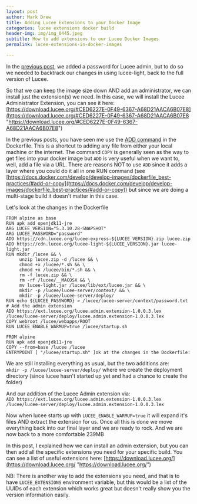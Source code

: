 ```yaml
---
layout: post
author: Mark Drew
title: Adding Lucee Extensions to your Docker Image
categories: lucee extensions docker build
header-img: img/img_0445.jpeg
subtitle: How to add extensions to our Lucee Docker Images
permalink: lucee-extensions-in-docker-images

---
```

In the [previous post](https://markdrew.io/password-for-lucee-docker), we added a password for Lucee admin, but to do so we needed to backtrack our changes in using lucee-light, back to the full version of Lucee.

So that we can keep the image size down AND add an administrator, we can install just the extension(s) we need. In this case, we will install the Lucee Administrator Extension, you can see it here: [https://download.lucee.org/#CED6227E-0F49-6367-A68D21AACA6B07E8](https://download.lucee.org/#CED6227E-0F49-6367-A68D21AACA6B07E8 "https://download.lucee.org/#CED6227E-0F49-6367-A68D21AACA6B07E8")

In the previous posts, you have seen me use the [ADD command](https://docs.docker.com/engine/reference/builder/#add) in the Dockerfile. This is a  shortcut to adding any file from either your local machine or the internet. The command `COPY` is generally seen as the way to get files into your docker image but `ADD` is very useful when we want to, well, add a file via a URL. There are reasons NOT to use `ADD` since it adds a layer where you could do it all in one RUN command (see [https://docs.docker.com/develop/develop-images/dockerfile_best-practices/#add-or-copy](https://docs.docker.com/develop/develop-images/dockerfile_best-practices/#add-or-copy)) but since we are doing a multi-stage build it doesn't matter in this case.

Let's look at the changes in the Dockerfile

    FROM alpine as base
    RUN apk add openjdk11-jre
    ARG LUCEE_VERSION="5.3.10.28-SNAPSHOT"
    ARG LUCEE_PASSWORD="password"
    ADD https://cdn.lucee.org/lucee-express-${LUCEE_VERSION}.zip lucee.zip
    ADD https://cdn.lucee.org/lucee-light-${LUCEE_VERSION}.jar lucee-light.jar
    RUN mkdir /lucee && \
         unzip lucee.zip -d /lucee && \
         chmod +x /lucee/*.sh && \
         chmod +x /lucee/bin/*.sh && \
         rm -f lucee.zip && \
         rm -rf /lucee/__MACOSX && \
         mv lucee-light.jar /lucee/lib/ext/lucee.jar && \
         mkdir -p /lucee/lucee-server/context/ && \
         mkdir -p /lucee/lucee-server/deploy/
    RUN echo ${LUCEE_PASSWORD} > /lucee/lucee-server/context/password.txt 
    # Add the admin extension
    ADD https://ext.lucee.org/lucee.admin.extension-1.0.0.3.lex /lucee/lucee-server/deploy/lucee.admin.extension-1.0.0.3.lex
    COPY webroot /lucee/webapps/ROOT
    RUN LUCEE_ENABLE_WARMUP=true /lucee/startup.sh
    
    FROM alpine
    RUN apk add openjdk11-jre
    COPY --from=base /lucee /lucee
    ENTRYPOINT [ "/lucee/startup.sh" ]ok at the changes in the Dockerfile:

We are still installing everything as usual, but the two additions are:  
`mkdir -p /lucee/lucee-server/deploy/` where we create the deployment directory (since lucee hasn't started up yet and had a chance to create the folder)

And our addition of the Lucee Admin extension via:  
`ADD https://ext.lucee.org/lucee.admin.extension-1.0.0.3.lex /lucee/lucee-server/deploy/lucee.admin.extension-1.0.0.3.lex`

Now when lucee starts up with `LUCEE_ENABLE_WARMUP=true` it will expand it's files AND extract the extension for us. Once all this is done we move everything back into our final layer and we are ready to rock. And we are now back to a more comfortable 239MB

In this post, I explained how we can install an admin extension, but you can then add all the specific extensions you need for your specific build. You can see a list of useful extensions here: [https://download.lucee.org/](https://download.lucee.org/ "https://download.lucee.org/")

NB: There is another way to add the extensions you need, and that is to have `LUCEE_EXTENSIONS` environment variable, but this would be a list of the UUIDs of each extension which works great but doesn't really show you the version information easily.